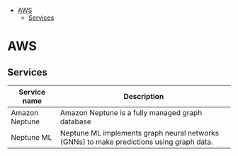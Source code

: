 <!--ts-->
   * [AWS](#aws)
      * [Services](#services)

<!-- Added by: gil_diy, at: Sun 27 Mar 2022 11:13:43 IDT -->

<!--te-->


# AWS

## Services

Service name | Description
------------|-----
 Amazon Neptune  | Amazon Neptune is a fully managed graph database
 Neptune ML |  Neptune ML implements graph neural networks (GNNs) to make predictions using graph data.
